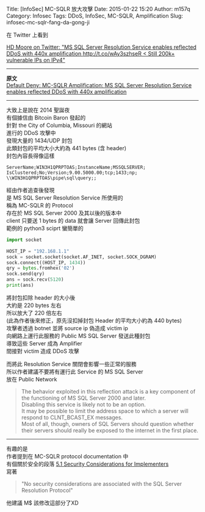 Title: [InfoSec] MC-SQLR 放大攻擊
Date: 2015-01-22 15:20
Author: m157q
Category: Infosec
Tags: DDoS, InfoSec, MC-SQLR, Amplification
Slug: infosec-mc-sqlr-fang-da-gong-ji

在 Twitter 上看到  
  
[HD Moore on Twitter: "MS SQL Server Resolution Service enables reflected DDoS with 440x amplification http://t.co/wAy3szhseR < Still 200k+ vulnerable IPs on IPv4"](https://twitter.com/hdmoore/status/558041881138192386)  
  
<!--more-->  
  
---  
  
**原文**  
[Default Deny: MC-SQLR Amplification: MS SQL Server Resolution Service enables reflected DDoS with 440x amplification](http://kurtaubuchon.blogspot.tw/2015/01/mc-sqlr-amplification-ms-sql-server.html)  
  
---  
  
大致上是說在 2014 聖誕夜  
有個據信由 Bitcoin Baron 發起的  
針對 the City of Columbia, Missouri 的網站  
進行的 DDoS 攻擊中  
發現大量的 1434/UDP 封包  
此類封包的平均大小大約為 441 bytes (含 header)  
封包內容長得像這樣  
  
```  
ServerName;WIN3H1QPRPTOAS;InstanceName;MSSQLSERVER;  
IsClustered;No;Version;9.00.5000.00;tcp;1433;np;  
\\WIN3H1QPRPTOAS\pipe\sql\query;;  
```  
  
經由作者追查後發現  
是 MS SQL Server Resolution Service 所使用的  
稱為 MC-SQLR 的 Protocol  
存在於 MS SQL Server 2000 及其以後的版本中  
client 只要送 1 bytes 的 data 就會讓 Server 回傳此封包  
範例的 python3 sciprt 蠻簡單的  
  
```python  
import socket  
  
HOST_IP = "192.168.1.1"  
sock = socket.socket(socket.AF_INET, socket.SOCK_DGRAM)  
sock.connect((HOST_IP, 1434))  
qry = bytes.fromhex('02')  
sock.send(qry)  
ans = sock.recv(5120)  
print(ans)  
```  
  
將封包扣除 header 的大小後  
大約是 220 bytes 左右  
所以放大了 220 倍左右  
(此為作者後來修正，原先沒扣掉封包 Header 的平均大小約為 440 bytes)  
攻擊者透過 botnet 並將 source ip 偽造成 victim ip  
向網路上運行此服務的 Public MS SQL Server 發送此種封包  
導致這些 Server 成為 Amplifier  
間接對 victim 造成 DDoS 攻擊  
  
而將此 Resolution Service 關閉會影響一些正常的服務  
所以作者建議不要將有運行此 Service 的 MS SQL Server   
放在 Public Network  
>The behavior exploited in this reflection attack is a key component of the functioning of MS SQL Server 2000 and later.  
>Disabling this service is likely not to be an option.  
>It may be possible to limit the address space to which a server will respond to CLNT_BCAST_EX messages.  
>Most of all, though, owners of SQL Servers should question whether their servers should really be exposed to the internet in the first place.  
  
---  
  
有趣的是  
作者提到在 MC-SQLR protocol documentation 中  
有個關於安全的段落 [5.1 Security Considerations for Implementers](https://msdn.microsoft.com/en-us/library/cc219741.aspx)  
 寫著  
  
> "No security considerations are associated with the SQL Server Resolution Protocol"  
  
他建議 M$ 該修改這部分了XD  
  
  